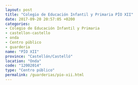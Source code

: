 ```yaml
---
layout: post
title: "Colegio de Educación Infantil y Primaria PÍO XII"
date: 2017-09-20 20:57:05 +0200
categories:
- Colegio de Educación Infantil y Primaria
- castellon-castello
- onda
- Centro público
- guarderia
name: "PÍO XII"
province: "Castellón/Castelló"
location: "Onda"
code: "12002014"
type: "Centro público"
permalink: /guarderias/pio-xii.html
---
```

